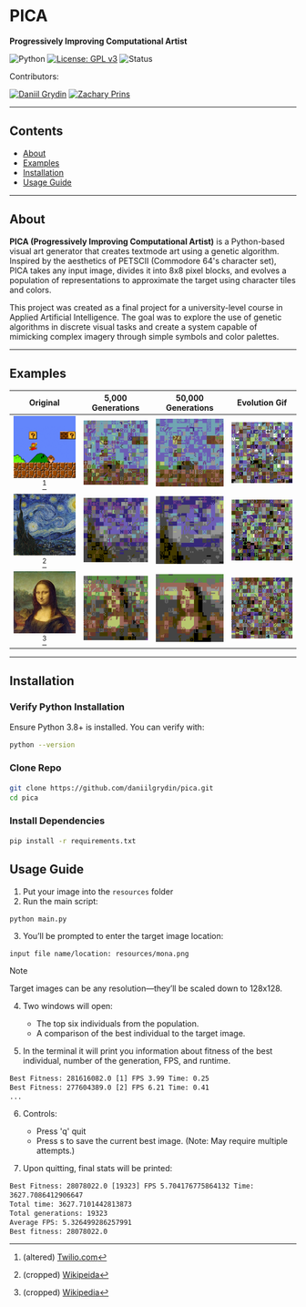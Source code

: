 # PICA

**Progressively Improving Computational Artist**  

![Python](https://img.shields.io/badge/Python-3.10+-blue?logo=python&logoColor=white)
[![License: GPL v3](https://img.shields.io/badge/License-GPLv3-blue.svg?logo=gnu&logoColor=white)](/LICENSE)
![Status](https://img.shields.io/badge/Status-Completed-brightgreen?style=flat&logo=checkmarx)

Contributors:

[![Daniil Grydin](https://img.shields.io/badge/GitHub-daniilgrydin-57AC4D?logo=github)](https://github.com/daniilgrydin)
[![Zachary Prins](https://img.shields.io/badge/GitHub-okayokayzach-8C3C97?logo=github)](https://github.com/okayokayzach)

---

## Contents

- [About](#about)
- [Examples](#examples)
- [Installation](#installation)
- [Usage Guide](#usage-guide)

---

## About

**PICA (Progressively Improving Computational Artist)** is a Python-based visual art generator that creates textmode art using a genetic algorithm. Inspired by the aesthetics of PETSCII (Commodore 64's character set), PICA takes any input image, divides it into 8x8 pixel blocks, and evolves a population of representations to approximate the target using character tiles and colors.

This project was created as a final project for a university-level course in Applied Artificial Intelligence. The goal was to explore the use of genetic algorithms in discrete visual tasks and create a system capable of mimicking complex imagery through simple symbols and color palettes.

---

## Examples

| Original | 5,000 Generations | 50,000 Generations | Evolution Gif |
|:--------:|:-----------------:|:------------------:|:-------------:|
| ![](/examples/mario/original.png)[^1] | ![](/examples/mario/population_5226.png) | ![](/examples/mario/population_51588.png) | ![](/examples/mario/evolution.gif) |
| ![](/examples/night/original.png)[^2] | ![](/examples/night/population_5000.png) | ![](/examples/night/population_50000.png) | ![](/examples/night/evolution.gif) |
| ![](/examples/mona/original.png)[^3] | ![](/examples/mona/population_5000.png) | ![](/examples/mona/population_50000.png) | ![](/examples/mona/evolution.gif) |

[^1]: (altered) [Twilio.com](https://www.twilio.com/en-us/blog/making-super-mario-bros-even-more-difficult-for-science-html)
[^2]: (cropped) [Wikipeida](https://en.wikipedia.org/wiki/File:Van_Gogh_-_Starry_Night_-_Google_Art_Project.jpg)
[^3]: (cropped) [Wikipedia](https://en.wikipedia.org/wiki/File:Mona_Lisa,_by_Leonardo_da_Vinci,_from_C2RMF_retouched.jpg)

---

## Installation

### Verify Python Installation

Ensure Python 3.8+ is installed. You can verify with:

```bash
python --version
```

### Clone Repo

```bash
git clone https://github.com/daniilgrydin/pica.git
cd pica
```

### Install Dependencies

```bash
pip install -r requirements.txt
```

## Usage Guide

1. Put your image into the `resources` folder
2. Run the main script:
```bash
python main.py
```
3. You’ll be prompted to enter the target image location:
```
input file name/location: resources/mona.png
```

> [!NOTE]
> Target images can be any resolution—they’ll be scaled down to 128x128.

4. Two windows will open:
   - The top six individuals from the population.
   - A comparison of the best individual to the target image.

5. In the terminal it will print you information about fitness of the best individual, number of the generation, FPS, and runtime.
```
Best Fitness: 281616082.0 [1] FPS 3.99 Time: 0.25
Best Fitness: 277604389.0 [2] FPS 6.21 Time: 0.41
...
```

6. Controls:
   - Press 'q' quit
   - Press s to save the current best image. (Note: May require multiple attempts.)

7. Upon quitting, final stats will be printed:
```
Best Fitness: 28078022.0 [19323] FPS 5.704176775864132 Time: 3627.7086412906647
Total time: 3627.7101442813873
Total generations: 19323
Average FPS: 5.326499286257991
Best fitness: 28078022.0
```
